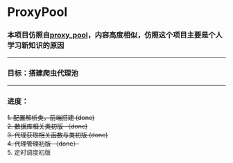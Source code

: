 # ProxyPool

### 本项目仿照自[proxy_pool](https://github.com/jhao104/proxy_pool)，内容高度相似，仿照这个项目主要是个人学习新知识的原因

---
### 目标：搭建爬虫代理池

---
### 进度：
~~1. 配置解析类，前端搭建  (done)~~<br>
~~2. 数据库相关类初版  （done)~~<br>
~~3. 代理获取相关函数与类初版  (done)~~<br>
~~4. 代理管理初版  （done）~~<br>
5. 定时调度初版

